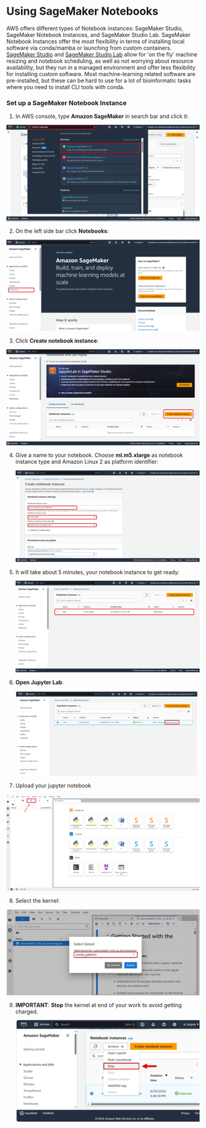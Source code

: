 # Using SageMaker Notebooks

AWS offers different types of Notebook instances: SageMaker Studio, SageMaker Notebook Instances, and SageMaker Studio Lab. SageMaker Notebook Instances offer the most flexibility in terms of installing local software via conda/mamba or launching from custom containers. [SageMaker Studio](https://docs.aws.amazon.com/sagemaker/latest/dg/studio.html) and [SageMaker Studio Lab](https://aws.amazon.com/sagemaker/studio-lab/) allow for 'on the fly' machine resizing and notebook scheduling, as well as not worrying about resource availability, but they run in a managed environment and offer less flexibility for installing custom software. Most machine-learning related software are pre-installed, but these can be hard to use for a lot of bioinformatic tasks where you need to install CLI tools with conda.

### Set up a SageMaker Notebook Instance

1. In AWS console, type **Amazon SageMaker** in search bar and click it:

  ![selectsagemaker](Screenshot1.png)

2. On the left side bar click **Notebooks**:

  ![Notebooks](Screenshot2.png)

3. Click **Create notebook instance**:

  ![create_new_notebook](Screenshot3.png)

4. Give a name to your notebook. Choose **ml.m5.xlarge** as notebook instance type and Amazon Linux 2 as platform identifier:

    ![environment](Screenshot4.png)
   
5. It will take about 5 minutes, your notebook instance to get ready:

    ![pending](Screenshot5.png)
   
6. **Open Jupyter Lab**:

    ![jupyterlab](Screenshot6.png)

7. Upload your jupyter notebook

  ![upload](Screenshot7.png)

8. Select the kernel:

  ![kernel](Screenshot8.png)

9. **IMPORTANT**: **Stop** the kernel at end of your work to avoid getting charged.

    ![resize image](Screenshot9.png)